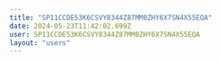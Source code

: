 ```yaml
---
title: "SP11CCDE53K6CSVY8344Z87MM0ZHY6X7SN4X55EQA"
date: 2024-05-23T11:42:02.699Z
user: SP11CCDE53K6CSVY8344Z87MM0ZHY6X7SN4X55EQA
layout: "users"
---
```

    